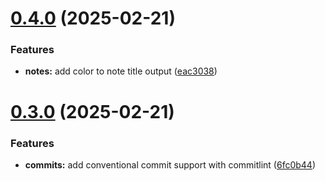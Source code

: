 # [0.4.0](https://github.com/elderalves/node-notes-cli/compare/v0.3.0...v0.4.0) (2025-02-21)


### Features

* **notes:** add color to note title output ([eac3038](https://github.com/elderalves/node-notes-cli/commit/eac30384dde47208324650db20acf89e4877788b))

# [0.3.0](https://github.com/elderalves/node-notes-cli/compare/v0.2.0...v0.3.0) (2025-02-21)


### Features

* **commits:** add conventional commit support with commitlint ([6fc0b44](https://github.com/elderalves/node-notes-cli/commit/6fc0b44696e1f47e4a588c547282d9a0dca3ba61))
